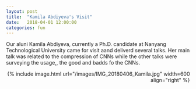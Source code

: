 ```yaml
---
layout: post
title:  "Kamila Abdiyeva's Visit"
date:   2018-04-01 12:00:00
categories: fun
---
```


Our aluni Kamila Abdiyeva, currently a Ph.D. candidate at Nanyang Technological University came for visit aand deliverd several talks. Her main talk was related to the compression of CNNs while the other talks were surveying the usage,, the good and badds fo the CNNs. 

<div class="content" markdown="1" align="right">
{% include image.html url="/images/IMG_20180406_Kamila.jpg" width=600 align="right" %}
</div>


